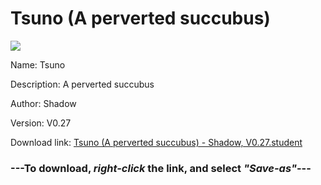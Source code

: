 # Tsuno (A perverted succubus)

<img src = "https://raw.githubusercontent.com/Arbiter1223/Koukou-Gurashi-Custom-Students/master/Students/Files/Tsuno%20(A%20perverted%20succubus).png">

Name: Tsuno

Description: A perverted succubus

Author: Shadow

Version: V0.27

Download link: <a href="https://raw.githubusercontent.com/Arbiter1223/Koukou-Gurashi-Custom-Students/master/Students/Files/Tsuno%20(A%20perverted%20succubus)%20-%20Shadow%2C%20V0.27.student">Tsuno (A perverted succubus) - Shadow, V0.27.student</a>

### ---**To download, _right-click_ the link, and select _"Save-as"_**---


